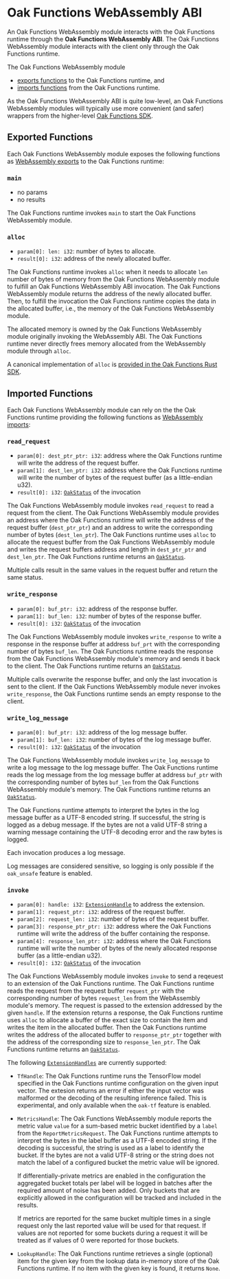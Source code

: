 # Oak Functions WebAssembly ABI

An Oak Functions WebAssembly module interacts with the Oak Functions runtime
through the **Oak Functions WebAssembly ABI**. The Oak Functions WebAssembly
module interacts with the client only through the Oak Functions runtime.

The Oak Functions WebAssembly module

- [exports functions](#exported-functions) to the Oak Functions runtime, and
- [imports functions](#imported-functions) from the Oak Functions runtime.

As the Oak Functions WebAssembly ABI is quite low-level, an Oak Functions
WebAssembly modules will typically use more convenient (and safer) wrappers from
the higher-level
[Oak Functions SDK](https://project-oak.github.io/oak/oak_functions/sdk/).

## Exported Functions

Each Oak Functions WebAssembly module exposes the following functions as
[WebAssembly exports](https://webassembly.github.io/spec/core/syntax/modules.html#exports)
to the Oak Functions runtime:

### `main`

- no params
- no results

The Oak Functions runtime invokes `main` to start the Oak Functions WebAssembly
module.

### `alloc`

- `param[0]: len: i32`: number of bytes to allocate.
- `result[0]: i32`: address of the newly allocated buffer.

The Oak Functions runtime invokes `alloc` when it needs to allocate `len` number
of bytes of memory from the Oak Functions WebAssembly module to fulfill an Oak
Functions WebAssembly ABI invocation. The Oak Functions WebAssembly module
returns the address of the newly allocated buffer. Then, to fulfill the
invocation the Oak Functions runtime copies the data in the allocated buffer,
i.e., the memory of the Oak Functions WebAssembly module.

The allocated memory is owned by the Oak Functions WebAssembly module originally
invoking the WebAssembly ABI. The Oak Functions runtime never directly frees
memory allocated from the WebAssembly module through `alloc`.

A canonical implementation of `alloc` is
[provided in the Oak Functions Rust SDK](/oak_functions/sdk/oak_functions/src/lib.rs).

## Imported Functions

Each Oak Functions WebAssembly module can rely on the the Oak Functions runtime
providing the following functions as
[WebAssembly imports](https://webassembly.github.io/spec/core/syntax/modules.html#imports):

### `read_request`

- `param[0]: dest_ptr_ptr: i32`: address where the Oak Functions runtime will
  write the address of the request buffer.
- `param[1]: dest_len_ptr: i32`: address where the Oak Functions runtime will
  write the number of bytes of the request buffer (as a little-endian u32).
- `result[0]: i32`:
  [`OakStatus`](https://github.com/project-oak/oak/blob/main/oak_functions/proto/abi.proto)
  of the invocation

The Oak Functions WebAssembly module invokes `read_request` to read a request
from the client. The Oak Functions WebAssembly module provides an address where
the Oak Functions runtime will write the address of the request buffer
(`dest_ptr_ptr`) and an address to write the corresponding number of bytes
(`dest_len_ptr`). The Oak Functions runtime uses `alloc` to allocate the request
buffer from the Oak Functions WebAssembly module and writes the request buffers
address and length in `dest_ptr_ptr` and `dest_len_ptr`. The Oak Functions
runtime returns an
[`OakStatus`](https://github.com/project-oak/oak/blob/main/oak_functions/proto/abi.proto).

Multiple calls result in the same values in the request buffer and return the
same status.

### `write_response`

- `param[0]: buf_ptr: i32`: address of the response buffer.
- `param[1]: buf_len: i32`: number of bytes of the response buffer.
- `result[0]: i32`:
  [`OakStatus`](https://github.com/project-oak/oak/blob/main/oak_functions/proto/abi.proto)
  of the invocation

The Oak Functions WebAssembly module invokes `write_response` to write a
response in the response buffer at address `buf_prt` with the corresponding
number of bytes `buf_len`. The Oak Functions runtime reads the response from the
Oak Functions WebAssembly module's memory and sends it back to the client. The
Oak Functions runtime returns an
[`OakStatus`](https://github.com/project-oak/oak/blob/main/oak_functions/proto/abi.proto).

Multiple calls overwrite the response buffer, and only the last invocation is
sent to the client. If the Oak Functions WebAssembly module never invokes
`write_response`, the Oak Functions runtime sends an empty response to the
client.

### `write_log_message`

- `param[0]: buf_ptr: i32`: address of the log message buffer.
- `param[1]: buf_len: i32`: number of bytes of the log message buffer.
- `result[0]: i32`:
  [`OakStatus`](https://github.com/project-oak/oak/blob/main/oak_functions/proto/abi.proto)
  of the invocation

The Oak Functions WebAssembly module invokes `write_log_message` to write a log
message to the log message buffer. The Oak Functions runtime reads the log
message from the log message buffer at address `buf_ptr` with the corresponding
number of bytes `buf_len` from the Oak Functions WebAssembly module's memory.
The Oak Functions runtime returns an
[`OakStatus`](https://github.com/project-oak/oak/blob/main/oak_functions/proto/abi.proto).

The Oak Functions runtime attempts to interpret the bytes in the log message
buffer as a UTF-8 encoded string. If successful, the string is logged as a debug
message. If the bytes are not a valid UTF-8 string a warning message containing
the UTF-8 decoding error and the raw bytes is logged.

Each invocation produces a log message.

Log messages are considered sensitive, so logging is only possible if the
`oak_unsafe` feature is enabled.

### `invoke`

- `param[0]: handle: i32`:
  [`ExtensionHandle`](https://github.com/project-oak/oak/blob/main/oak_functions/proto/abi.proto)
  to address the extension.
- `param[1]: request_ptr: i32`: address of the request buffer.
- `param[2]: request_len: i32`: number of bytes of the request buffer.
- `param[3]: response_ptr_ptr: i32`: address where the Oak Functions runtime
  will write the address of the buffer containing the response.
- `param[4]: response_len_ptr: i32`: address where the Oak Functions runtime
  will write the number of bytes of the newly allocated response buffer (as a
  little-endian u32).
- `result[0]: i32`:
  [`OakStatus`](https://github.com/project-oak/oak/blob/main/oak_functions/proto/abi.proto)
  of the invocation

The Oak Functions WebAssembly module invokes `invoke` to send a reqeuest to an
extension of the Oak Functions runtime. The Oak Functions runtime reads the
request from the request buffer `request_ptr` with the corresponding number of
bytes `request_len` from the WebAssembly module's memory. The request is passed
to the extension addressed by the given `handle`. If the extension returns a
response, the Oak Functions runtime uses `alloc` to allocate a buffer of the
exact size to contain the item and writes the item in the allocated buffer. Then
the Oak Functions runtime writes the address of the allocated buffer to
`response_ptr_ptr` together with the address of the corresponding size to
`response_len_ptr`. The Oak Functions runtime returns an
[`OakStatus`](https://github.com/project-oak/oak/blob/main/oak_functions/proto/abi.proto).

The following
[`ExtensionHandles`](https://github.com/project-oak/oak/blob/main/oak_functions/proto/abi.proto)
are currently supported:

- `TfHandle`: The Oak Functions runtime runs the TensorFlow model specified in
  the Oak Functions runtime configuration on the given input vector. The
  extesion returns an error if either the input vector was malformed or the
  decoding of the resulting inference failed. This is experimental, and only
  available when the `oak-tf` feature is enabled.
- `MetricsHandle`: The Oak Functions WebAssembly module reports the metric value
  `value` for a sum-based metric bucket identified by a `label` from the
  `ReportMetricsRequest`. The Oak Functions runtime attempts to interpret the
  bytes in the label buffer as a UTF-8 encoded string. If the decoding is
  successful, the string is used as a label to identify the bucket. If the bytes
  are not a valid UTF-8 string or the string does not match the label of a
  configured bucket the metric value will be ignored.

  If differentially-private metrics are enabled in the configuration the
  aggregated bucket totals per label will be logged in batches after the
  required amount of noise has been added. Only buckets that are explicitly
  allowed in the configuration will be tracked and included in the results.

  If metrics are reported for the same bucket multiple times in a single request
  only the last reported value will be used for that request. If values are not
  reported for some buckets during a request it will be treated as if values of
  0 were reported for those buckets.

- `LookupHandle`: The Oak Functions runtime retrieves a single (optional) item
  for the given key from the lookup data in-memory store of the Oak Functions
  runtime. If no item with the given key is found, it returns `None`.
